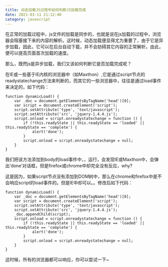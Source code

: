 ```yaml
---
title: 动态加载JS过程中如何判断JS加载完成
date: 2021-03-11 21:12:40
category: javascript
---
```


在正常的加载过程中，js文件的加载是同步的，也就是说在js加载的过程中，浏览器会阻塞接下来的内容的解析。这时候，动态加载便显得尤为重要了，由于它是异步加载，因此，它可以在后台自动下载，并不会妨碍其它内容的正常解析，由此，便可以提高页面首次加载的速度。

那么，既然js是异步加载，我们又该如何判断它是否加载完成呢？

在IE或一些基于IE内核的浏览器中（如Maxthon）,它是通过script节点的readystatechange方法来判断的，而其它的一些浏览器中，往往是通过load事件来决定的，如下代码：

```
function dynamicLoad() {
    var _doc = document.getElementsByTagName('head')[0];
    var script = document.createElement('script');
    script.setAttribute('type', 'text/javascript');
    script.setAttribute('src', 'jquery-1.4.4.js');
    script.onload = script.onreadystatechange = function () {
        if (!this.readyState || this.readyState == 'loaded' || this.readyState == 'complete') {
            alert('done');
        }
        script.onload = script.onreadystatechange = null;
    }
}
```

我们把该方法添加到body的load事件中，<body onload='dynamicLoad()'>，运行，会发现IE或Maxthon中，会弹出‘done’对话框，但是firefox或chrome中却完全没有反应，why?

这是因为，如果script节点没有添加到DOM树中，那么在chrome和firefox中是不会响应script的load事件的。但是IE中却可以。。修改后如下代码：

```
function dynamicLoad() {
    var _doc = document.getElementsByTagName('head')[0];
    var script = document.createElement('script');
    script.setAttribute('type', 'text/javascript');
    script.setAttribute('src', 'jquery-1.4.4.js');
    _doc.appendChild(script);
    script.onload = script.onreadystatechange = function () {
        if (!this.readyState || this.readyState == 'loaded' || this.readyState == 'complete') {
            alert('done');
        }
        script.onload = script.onreadystatechange = null;
    }
} 
```
这时候，所有的浏览器都可以响应，你可以尝试一下~
